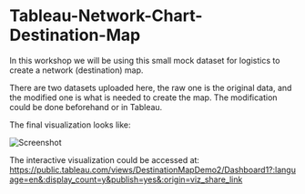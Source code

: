 # Tableau-Network-Chart-Destination-Map

In this workshop we will be using this small mock dataset for logistics to create a network (destination) map. 

There are two datasets uploaded here, the raw one is the original data, and the modified one is what is needed to create the map. The modification could be done beforehand or in Tableau.

The final visualization looks like:

![Screenshot](https://user-images.githubusercontent.com/37058499/87679494-3fcb0b00-c74a-11ea-9abc-46963c740e2c.png)


The interactive visualization could be accessed at: https://public.tableau.com/views/DestinationMapDemo2/Dashboard1?:language=en&:display_count=y&publish=yes&:origin=viz_share_link
